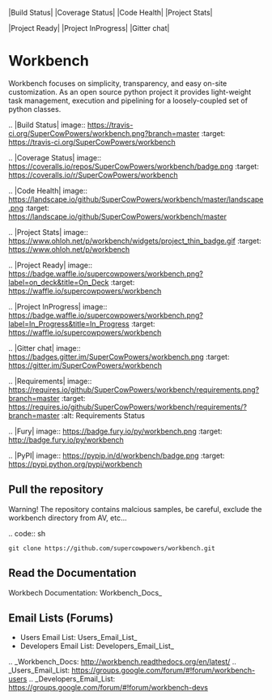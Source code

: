|Build Status| |Coverage Status| |Code Health| |Project Stats|

|Project Ready| |Project InProgress| |Gitter chat|

Workbench
=========

Workbench focuses on simplicity, transparency, and easy on-site customization. 
As an open source python project it provides light-weight task management, execution and pipelining for a loosely-coupled set of python classes.

.. |Build Status| image:: https://travis-ci.org/SuperCowPowers/workbench.png?branch=master
    :target: https://travis-ci.org/SuperCowPowers/workbench

.. |Coverage Status| image:: https://coveralls.io/repos/SuperCowPowers/workbench/badge.png
    :target: https://coveralls.io/r/SuperCowPowers/workbench

.. |Code Health| image:: https://landscape.io/github/SuperCowPowers/workbench/master/landscape.png
    :target: https://landscape.io/github/SuperCowPowers/workbench/master

.. |Project Stats| image:: https://www.ohloh.net/p/workbench/widgets/project_thin_badge.gif
    :target: https://www.ohloh.net/p/workbench

.. |Project Ready| image:: https://badge.waffle.io/supercowpowers/workbench.png?label=on_deck&title=On_Deck
    :target: https://waffle.io/supercowpowers/workbench

.. |Project InProgress| image:: https://badge.waffle.io/supercowpowers/workbench.png?label=In_Progress&title=In_Progress
    :target: https://waffle.io/supercowpowers/workbench

.. |Gitter chat| image:: https://badges.gitter.im/SuperCowPowers/workbench.png
	:target: https://gitter.im/SuperCowPowers/workbench

.. |Requirements| image:: https://requires.io/github/SuperCowPowers/workbench/requirements.png?branch=master
	:target: https://requires.io/github/SuperCowPowers/workbench/requirements/?branch=master
	:alt: Requirements Status

.. |Fury| image:: https://badge.fury.io/py/workbench.png
    :target: http://badge.fury.io/py/workbench

.. |PyPI| image:: https://pypip.in/d/workbench/badge.png
    :target: https://pypi.python.org/pypi/workbench


Pull the repository
-------------------
Warning! The repository contains malcious samples, be careful, exclude the workbench directory from AV, etc...

.. code:: sh
    
    git clone https://github.com/supercowpowers/workbench.git

Read the Documentation
----------------------
Workbech Documentation: Workbench_Docs_

Email Lists (Forums)
--------------------
- Users Email List: Users_Email_List_
- Developers Email List: Developers_Email_List_

.. _Workbench_Docs: http://workbench.readthedocs.org/en/latest/
.. _Users_Email_List: https://groups.google.com/forum/#!forum/workbench-users
.. _Developers_Email_List: https://groups.google.com/forum/#!forum/workbench-devs
